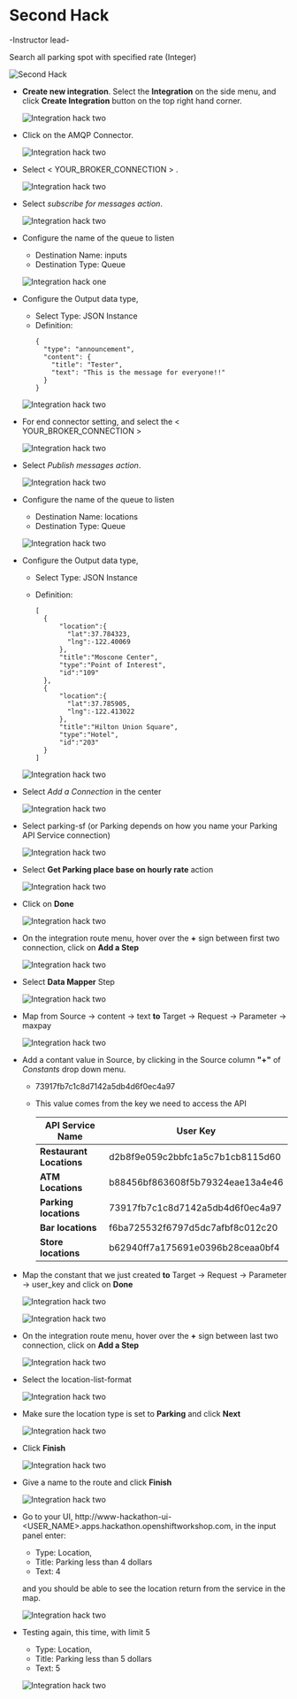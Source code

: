 # Second Hack

-Instructor lead-

Search all parking spot with specified rate (Integer)

![Second Hack](images/hack-02-01.png)


- **Create new integration**. Select the **Integration** on the side menu, and click **Create Integration** button on the top right hand corner.

  ![Integration hack two](images/hacktwo-integration-01.png)

- Click on the AMQP Connector.

  ![Integration hack two](images/hacktwo-integration-02.png)

- Select < YOUR_BROKER_CONNECTION > .

  ![Integration hack two](images/hacktwo-integration-03.png)

- Select *subscribe for messages action*. 

  ![Integration hack two](images/hacktwo-integration-04.png)

- Configure the name of the queue to listen
	- Destination Name: inputs
	- Destination Type: Queue 
  
  ![Integration hack one](images/hackone-integration-04.png)

- Configure the Output data type,
  - Select Type: JSON Instance
  - Definition:
    ```
    {
      "type": "announcement",
      "content": {
        "title": "Tester",
        "text": "This is the message for everyone!!"
      }
    }
    ```

  ![Integration hack two](images/hacktwo-integration-05.png)

- For end connector setting, and select the < YOUR_BROKER_CONNECTION > 

  ![Integration hack two](images/hacktwo-integration-06.png)

- Select *Publish messages action*.

  ![Integration hack two](images/hacktwo-integration-07.png)

- Configure the name of the queue to listen
	- Destination Name: locations
	- Destination Type: Queue 
	
  ![Integration hack two](images/hacktwo-integration-08.png)

- Configure the Output data type,  
  - Select Type: JSON Instance
  - Definition: 
	
    ```
    [
      {
          "location":{
            "lat":37.784323,
            "lng":-122.40069
          },
          "title":"Moscone Center",
          "type":"Point of Interest",
          "id":"109"
      },
      {
          "location":{
            "lat":37.785905,
            "lng":-122.413022
          },
          "title":"Hilton Union Square",
          "type":"Hotel",
          "id":"203"
      }
    ]
    ```

  ![Integration hack two](images/hacktwo-integration-09.png)

- Select *Add a Connection* in the center
  
  ![Integration hack two](images/hacktwo-integration-10.png)

- Select parking-sf (or Parking depends on how you name your Parking API Service connection)

  ![Integration hack two](images/hacktwo-integration-11.png)

- Select **Get Parking place base on hourly rate** action

  ![Integration hack two](images/hacktwo-integration-12.png)

- Click on **Done**

  ![Integration hack two](images/hacktwo-integration-13.png)

- On the integration route menu, hover over the **+** sign between first two connection, click on **Add a Step**

  ![Integration hack two](images/hacktwo-integration-14.png)

- Select **Data Mapper** Step

  ![Integration hack two](images/hacktwo-integration-15.png)

- Map from Source -> content -> text **to** Target -> Request -> Parameter -> maxpay

  ![Integration hack two](images/hacktwo-integration-16.png)

- Add a contant value in Source, by clicking in the Source column **"+"** of *Constants* drop down menu. 
	- 73917fb7c1c8d7142a5db4d6f0ec4a97
	- This value comes from the key we need to access the API
	
      | API Service Name | User Key |
      |------------------|----------|
      | **Restaurant Locations** | d2b8f9e059c2bbfc1a5c7b1cb8115d60 |
      | **ATM Locations** |  b88456bf863608f5b79324eae13a4e46 |
      | **Parking locations** | 73917fb7c1c8d7142a5db4d6f0ec4a97 |
      | **Bar locations** |  f6ba725532f6797d5dc7afbf8c012c20 |	
      | **Store locations** | b62940ff7a175691e0396b28ceaa0bf4 |

- Map the constant that we just created **to** Target -> Request -> Parameter -> user_key and click on **Done**

  ![Integration hack two](images/hacktwo-integration-17.png)

  ![Integration hack two](images/hacktwo-integration-17-1.png)

- On the integration route menu, hover over the **+** sign between last two connection, click on **Add a Step**

  ![Integration hack two](images/hacktwo-integration-18.png)

- Select the location-list-format

  ![Integration hack two](images/hacktwo-integration-19.png)

- Make sure the location type is set to **Parking** and click **Next**

  ![Integration hack two](images/hacktwo-integration-20.png)

- Click **Finish** 

  ![Integration hack two](images/hacktwo-integration-21.png)

- Give a name to the route and click **Finish**

  ![Integration hack two](images/hacktwo-integration-22.png)

- Go to your UI, http://www-hackathon-ui-<USER_NAME>.apps.hackathon.openshiftworkshop.com, in the input panel enter: 
 	- Type: Location, 
	- Title: Parking less than 4 dollars
	- Text: 4
	
  and you should be able to see the location return from the service in the map. 
 
  ![Integration hack two](images/hacktwo-integration-23.png)

- Testing again, this time, with limit 5
	- Type: Location, 
	- Title: Parking less than 5 dollars
	- Text: 5

  ![Integration hack two](images/hacktwo-integration-24.png)
